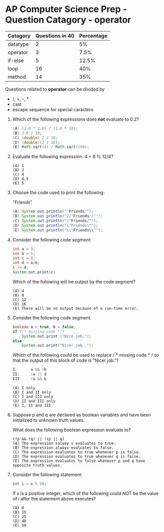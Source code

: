 # AP Computer Science Prep - Question Catagory - operator

|Catagory | Questions in 40 | Percentage
|---      |---              |---         |
|datatype |2                |5%
|operator |3                |7.5%
|if-else  |5                |12.5%
|loop     |16               |40%
|method   |14               |35%

Questions related to **operator** can be divided by 
* /, +, -, *
* cast
* escape sequence for special caracters

1. Which of the following expressions does **not** evaluate to 0.2?

    ```java
    (A) (1.0 * 2.0) / (1.0 * 10);
    (B) 2.0 / 10;
    (C) (double) 2 / 10;
    (D) (double)(2 / 10);
    (E) Math.sqrt(4) / Math.sqrt(100);
    ```

1. Evaluate the following expression: 4 + 6 % 12/4?

    ```
    (A) 1
    (B) 2
    (C) 4
    (D) 4.5
    (E) 5
    ```
1. Choose the code used to print the following:
   
   "Friends"
   
    ```java
    (A) System.out.println(""Friends"");
    (B) System.out.println("//"Friends//"");
    (C) System.out.println("/"Friends/"");
    (D) System.out.println("\"Friends\"");
    (E) System.out.println("\\"Friends\\"");
    ```
1. Consider the following code segment: 
   
    ```java
    int a = 3; 
    int b = 6; 
    int c = 8; 
    int d = a/b; 
    c /= d;
    System.out.print(c)
    ```
    Which of the following will be output by the code segment? 
    ```
    (A) 4 
    (B) 8
    (C) 12 
    (D) 16 
    (E) There will be no output because of a run-time error.  
    ```
1. Consider the following code segment.

	```java
	boolean a = true, b = false;
	if (/* missing code */)
		System.out.print ("Nice job.");   
	else 
		System.out.print("Nicer job ."); 
	```
	Which of the following could be used to replace / * missing code * / so that the output of this block of code is "Nicer job."?

	```java
	I. 		a && !b
	II. 	!a || d
	III. 	!a && b   
	``` 
	```
	(A) I only
	(B) I and II only
	(C) I and III only
	(D) II and III only
	(E) I, II and III
	```
1. Suppose p and q are declared as boolean variables and have been initialized to unknown truth values. 

    What does the following boolean expression evaluate to? 

    ```
    (!p && !q) || !(p || q)
    (A) The expression salway s evaluates to true.
    (B) The expression always evaluates to false.
    (C) The expression evaluates to true whenever p is false.
    (D) The expression evaluates to true whenever q is false.
    (E) The expression evaluates to false whenever p and q have opposite truth values. 
    ```
1. Consider the following statement: 

    ```java
    int i = x % 50;
    ```
    If x is a positive integer, which of the following could NOT be the value of i after the statement above executes? 
    ```
    (A) 0 
    (B) 1O 
    (C) 25
    (D) 40
    (E) 50   
    ```